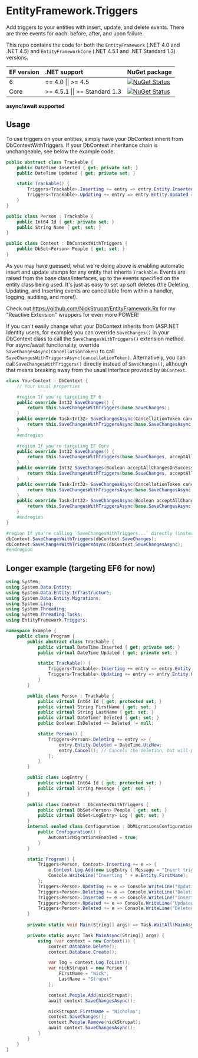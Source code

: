 EntityFramework.Triggers
=======================

Add triggers to your entities with insert, update, and delete events. There are three events for each: before, after, and upon failure.

This repo contains the code for both the `EntityFramework` (.NET 4.0 and .NET 4.5) and `EntityFrameworkCore` (.NET 4.5.1 and .NET Standard 1.3) versions.

| EF version | .NET support                          | NuGet package                                                                                                                                              |
|:-----------|:--------------------------------------|------------------------------------------------------------------------------------------------------------------------------------------------------------|
| 6          | == 4.0 &#124;&#124; >= 4.5            | [![NuGet Status](http://img.shields.io/nuget/v/EntityFramework.Triggers.svg?style=flat)](https://www.nuget.org/packages/EntityFramework.Triggers/)         |
| Core       | >= 4.5.1 &#124;&#124; >= Standard 1.3 | [![NuGet Status](http://img.shields.io/nuget/v/EntityFrameworkCore.Triggers.svg?style=flat)](https://www.nuget.org/packages/EntityFrameworkCore.Triggers/) |

<strong>async/await supported</strong>

## Usage

To use triggers on your entities, simply have your DbContext inherit from DbContextWithTriggers. If your DbContext inheritance chain is unchangeable, see below the example code.

```csharp
public abstract class Trackable {
	public DateTime Inserted { get; private set; }
	public DateTime Updated { get; private set; }

	static Trackable() {
		Triggers<Trackable>.Inserting += entry => entry.Entity.Inserted = entry.Entity.Updated = DateTime.Now;
		Triggers<Trackable>.Updating += entry => entry.Entity.Updated = DateTime.Now;
	}
}

public class Person : Trackable {
	public Int64 Id { get; private set; }
	public String Name { get; set; }
}

public class Context : DbContextWithTriggers {
	public DbSet<Person> People { get; set; }
}
```

As you may have guessed, what we're doing above is enabling automatic insert and update stamps for any entity that inherits `Trackable`. Events are raised from the base class/interfaces, up to the events specified on the entity class being used. It's just as easy to set up soft deletes (the Deleting, Updating, and Inserting events are cancellable from within a handler, logging, auditing, and more!).

Check out https://github.com/NickStrupat/EntityFramework.Rx for my "Reactive Extension" wrappers for even more POWER!

If you can't easily change what your DbContext inherits from (ASP.NET Identity users, for example) you can override `SaveChanges()` in your DbContext class to call the `SaveChangesWithTriggers()` extension method. For async/await functionality, override `SaveChangesAsync(CancellationToken)` to call `SaveChangesWithTriggersAsync(cancellationToken)`. Alternatively, you can call `SaveChangesWithTriggers()` directly instead of `SaveChanges()`, although that means breaking away from the usual interface provided by `DbContext`.

```csharp
class YourContext : DbContext {
	// Your usual properties

	#region If you're targeting EF 6
	public override Int32 SaveChanges() {
		return this.SaveChangesWithTriggers(base.SaveChanges);
	}
	public override Task<Int32> SaveChangesAsync(CancellationToken cancellationToken) {
		return this.SaveChangesWithTriggersAsync(base.SaveChangesAsync, cancellationToken);
	}
	#endregion

	#region If you're targeting EF Core
	public override Int32 SaveChanges() {
		return this.SaveChangesWithTriggers(base.SaveChanges, acceptAllChangesOnSuccess: true);
	}
	public override Int32 SaveChanges(Boolean acceptAllChangesOnSuccess) {
		return this.SaveChangesWithTriggers(base.SaveChanges, acceptAllChangesOnSuccess);
	}
	public override Task<Int32> SaveChangesAsync(CancellationToken cancellationToken = default(CancellationToken)) {
		return this.SaveChangesWithTriggersAsync(base.SaveChangesAsync, acceptAllChangesOnSuccess: true, cancellationToken: cancellationToken);
	}
	public override Task<Int32> SaveChangesAsync(Boolean acceptAllChangesOnSuccess, CancellationToken cancellationToken = default(CancellationToken)) {
		return this.SaveChangesWithTriggersAsync(base.SaveChangesAsync, acceptAllChangesOnSuccess, cancellationToken);
	}
	#endregion
}

#region If you're calling `SaveChangesWithTriggers...` directly (instead of an overridden `SaveChanges...`)
dbContext.SaveChangesWithTriggers(dbContext.SaveChanges);
dbContext.SaveChangesWithTriggersAsync(dbContext.SaveChangesAsync);
#endregion
```

## Longer example (targeting EF6 for now)

```csharp
using System;
using System.Data.Entity;
using System.Data.Entity.Infrastructure;
using System.Data.Entity.Migrations;
using System.Linq;
using System.Threading;
using System.Threading.Tasks;
using EntityFramework.Triggers;

namespace Example {
	public class Program {
		public abstract class Trackable {
			public virtual DateTime Inserted { get; private set; }
			public virtual DateTime Updated { get; private set; }

			static Trackable() {
				Triggers<Trackable>.Inserting += entry => entry.Entity.Inserted = entry.Entity.Updated = DateTime.UtcNow;
				Triggers<Trackable>.Updating += entry => entry.Entity.Updated = DateTime.UtcNow;
			}
		}

		public class Person : Trackable {
			public virtual Int64 Id { get; protected set; }
			public virtual String FirstName { get; set; }
			public virtual String LastName { get; set; }
			public virtual DateTime? Deleted { get; set; }
			public Boolean IsDeleted => Deleted != null;

			static Person() {
				Triggers<Person>.Deleting += entry => {
					entry.Entity.Deleted = DateTime.UtcNow;
					entry.Cancel(); // Cancels the deletion, but will persist changes with the same effects as EntityState.Modified
				};
			}
		}

		public class LogEntry {
			public virtual Int64 Id { get; protected set; }
			public virtual String Message { get; set; }
		}

		public class Context : DbContextWithTriggers {
			public virtual DbSet<Person> People { get; set; }
			public virtual DbSet<LogEntry> Log { get; set; }
		}
		internal sealed class Configuration : DbMigrationsConfiguration<Context> {
			public Configuration() {
				AutomaticMigrationsEnabled = true;
			}
		}

		static Program() {
			Triggers<Person, Context>.Inserting += e => {
				e.Context.Log.Add(new LogEntry { Message = "Insert trigger fired for " + e.Entity.FirstName });
				Console.WriteLine("Inserting " + e.Entity.FirstName);
			};
			Triggers<Person>.Updating += e => Console.WriteLine("Updating " + e.Entity.FirstName);
			Triggers<Person>.Deleting += e => Console.WriteLine("Deleting " + e.Entity.FirstName);
			Triggers<Person>.Inserted += e => Console.WriteLine("Inserted " + e.Entity.FirstName);
			Triggers<Person>.Updated += e => Console.WriteLine("Updated " + e.Original.FirstName);
			Triggers<Person>.Deleted += e => Console.WriteLine("Deleted " + e.Entity.FirstName);
		}
		
		private static void Main(String[] args) => Task.WaitAll(MainAsync(args));

		private static async Task MainAsync(String[] args) {
			using (var context = new Context()) {
				context.Database.Delete();
				context.Database.Create();

				var log = context.Log.ToList();
				var nickStrupat = new Person {
					FirstName = "Nick",
					LastName = "Strupat"
				};

				context.People.Add(nickStrupat);
				await context.SaveChangesAsync();

				nickStrupat.FirstName = "Nicholas";
				context.SaveChanges();
				context.People.Remove(nickStrupat);
				await context.SaveChangesAsync();
			}
		}
	}
}
```